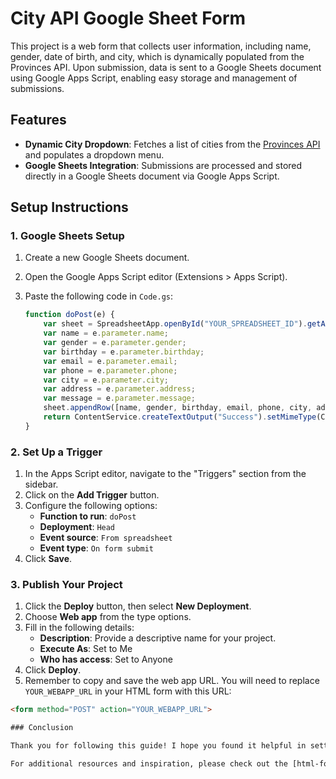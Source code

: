 # City API Google Sheet Form

This project is a web form that collects user information, including name, gender, date of birth, and city, which is dynamically populated from the Provinces API. Upon submission, data is sent to a Google Sheets document using Google Apps Script, enabling easy storage and management of submissions.

## Features

- **Dynamic City Dropdown**: Fetches a list of cities from the [Provinces API](https://provinces.open-api.vn/) and populates a dropdown menu.
- **Google Sheets Integration**: Submissions are processed and stored directly in a Google Sheets document via Google Apps Script.

## Setup Instructions

### 1. Google Sheets Setup

1. Create a new Google Sheets document.
2. Open the Google Apps Script editor (Extensions > Apps Script).
3. Paste the following code in `Code.gs`:

   ```javascript
   function doPost(e) {
       var sheet = SpreadsheetApp.openById("YOUR_SPREADSHEET_ID").getActiveSheet();
       var name = e.parameter.name;
       var gender = e.parameter.gender;
       var birthday = e.parameter.birthday;
       var email = e.parameter.email;
       var phone = e.parameter.phone;
       var city = e.parameter.city;
       var address = e.parameter.address;
       var message = e.parameter.message;
       sheet.appendRow([name, gender, birthday, email, phone, city, address, message]);
       return ContentService.createTextOutput("Success").setMimeType(ContentService.MimeType.TEXT);
   }

### 2. Set Up a Trigger

1. In the Apps Script editor, navigate to the "Triggers" section from the sidebar.
2. Click on the **Add Trigger** button.
3. Configure the following options:
   - **Function to run**: `doPost`
   - **Deployment**: `Head`
   - **Event source**: `From spreadsheet`
   - **Event type**: `On form submit`
4. Click **Save**.

### 3. Publish Your Project

1. Click the **Deploy** button, then select **New Deployment**.
2. Choose **Web app** from the type options.
3. Fill in the following details:
   - **Description**: Provide a descriptive name for your project.
   - **Execute As**: Set to Me
   - **Who has access**: Set to Anyone
4. Click **Deploy**.
5. Remember to copy and save the web app URL. You will need to replace `YOUR_WEBAPP_URL` in your HTML form with this URL:

```html
<form method="POST" action="YOUR_WEBAPP_URL">

### Conclusion

Thank you for following this guide! I hope you found it helpful in setting up your HTML form to connect with Google Sheets. The integration of APIs, such as the Provinces API, enhances the user experience by providing dynamic data, making the form more interactive and accurate.

For additional resources and inspiration, please check out the [html-form-to-google-sheet GitHub project](https://github.com/levinunnink/html-form-to-google-sheet), which offers further insights into form submissions and data handling.
